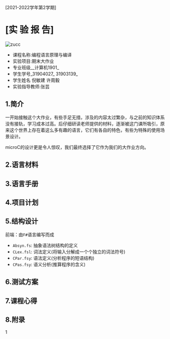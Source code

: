 [2021-2022学年第2学期]

# [**实 验 报 告**]

![zucc](D:\GitDownLoad\micro_cc\README.assets\zucc.png)

- 课程名称:编程语言原理与编译
- 实验项目:期末大作业
- 专业班级__计算机1901_
- 学生学号_31904027_ 31903139_
- 学生姓名 倪敏建  许周毅
- 实验指导教师:张芸



## 1.简介

一开始接触这个大作业，有些手足无措，涉及的内容太过繁杂，与之前的知识体系没有接轨，学习成本过高。后仔细研读老师提供的材料，逐渐被这门课所吸引，原来这个世界上存在着这么多有趣的语言，它们有各自的特色，有些为特殊的使用场景设计。

microC的设计更是令人惊叹，我们最终选择了它作为我们的大作业方向。



## 2.语言材料



## 3.语言手册



## 4.项目计划



## 5.结构设计
前端：由`F#`语言编写而成  

- `Absyn.fs`: 抽象语法树结构的定义
- `CLex.fsl`: 词法定义(将输入分解成一个个独立的词法符号)
- `CPar.fsy`: 语法定义(分析程序的短语结构)
- `CPas.fsy`: 语义分析(推算程序的含义)



## 6.测试方案



## 7.课程心得



## 8.附录

1



